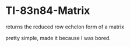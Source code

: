 # TI-83n84-Matrix
returns the reduced row echelon form of a matrix

pretty simple, made it because I was bored.

